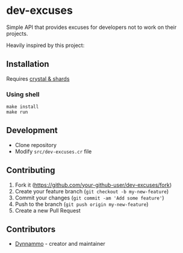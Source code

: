 # dev-excuses
Simple API that provides excuses for developers not to work on their projects.

Heavily inspired by this project:

## Installation
Requires [crystal & shards](https://crystal-lang.org/)

### Using shell
```shell
make install
make run
```

## Development
- Clone repository
- Modify `src/dev-excuses.cr` file

## Contributing

1. Fork it (<https://github.com/your-github-user/dev-excuses/fork>)
2. Create your feature branch (`git checkout -b my-new-feature`)
3. Commit your changes (`git commit -am 'Add some feature'`)
4. Push to the branch (`git push origin my-new-feature`)
5. Create a new Pull Request

## Contributors

- [Dynnammo](https://github.com/your-github-user) - creator and maintainer
